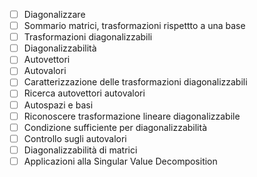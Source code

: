 - [ ] Diagonalizzare 
- [ ] Sommario matrici, trasformazioni rispettto a una base
- [ ] Trasformazioni diagonalizzabili
- [ ] Diagonalizzabilità
- [ ] Autovettori
- [ ] Autovalori
- [ ] Caratterizzazione delle trasformazioni diagonalizzabili
- [ ] Ricerca autovettori autovalori
- [ ] Autospazi e basi
- [ ] Riconoscere trasformazione lineare diagonalizzabile
- [ ] Condizione sufficiente per diagonalizzabilità
- [ ] Controllo sugli autovalori
- [ ] Diagonalizzabilità di matrici
- [ ] Applicazioni alla Singular Value Decomposition
